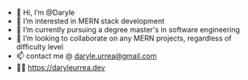 - 👋 Hi, I’m @Daryle
- 👀 I’m interested in MERN stack development
- 🌱 I’m currently pursuing a degree master's in software engineering
- 💞️ I’m looking to collaborate on any MERN projects, regardless of difficulty level
- 📫 contact me @ daryle.urrea@gmail.com
- 🧑‍💻 https://daryleurrea.dev
<!---
Daryle/Daryle is a ✨ special ✨ repository because its `README.md` (this file) appears on your GitHub profile.
You can click the Preview link to take a look at your changes.
--->
